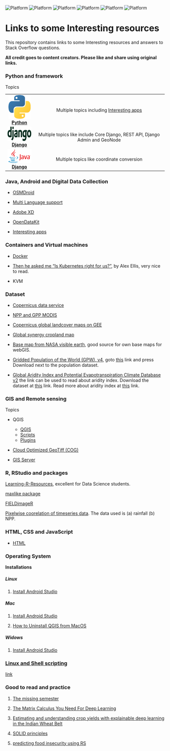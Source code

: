 ![Platform](https://img.shields.io/badge/Language-bash-green.svg?longCache=true)
![Platform](https://img.shields.io/badge/Language-Python-yellow.svg?longCache=true)
![Platform](https://img.shields.io/badge/framework-Django-orange.svg?longCache=true)
![Platform](https://img.shields.io/badge/Database-MySQL-orange.svg?longCache=true)
![Platform](https://img.shields.io/badge/Database-PostgreSQL-orange.svg?longCache=true)
![Platform](https://img.shields.io/badge/Language-R-blue.svg?longCache=true)

# Links to some Interesting resources
This repository contains links to some Interesting resources and answers to Stack Overflow questions.

__All credit goes to content creators. Please like and share using original links.__


### Python and framework

Topics

<center>
<table>
  <tr>
    <td align="center"><a href="https://github.com/mnahmad/links_2_tutorials/blob/master/all_contents/python/python.md"><img src="img/python.png" width="70px;" height="75px;" alt="DevOps" /><br /><b>Python</b></a></td>
    <td align="center"> Multiple topics including <a href="https://github.com/mnahmad/links_2_tutorials/blob/master/python.md#Interesting-apps">Interesting apps</a></td>
  </tr>
  <tr>
        <td align="center"><a href="https://github.com/mnahmad/links_2_tutorials/blob/master/all_contents/django/django.md"><img src="img/django.png" width="85px;" height="45px;" alt="Jenkins"/><br /><b>Django</b></a></td>
        <td align="center"> Multiple topics like include Core Django, REST API, Django Admin and GeoNode </td>
  </tr>
  <tr>
        <td align="center"><a href="https://github.com/mnahmad/links_2_tutorials/blob/master/android.md#Geographic-coordinate-conversion"><img src="img/Java.png" width="85px;" height="45px;" alt="Jenkins"/><br /><b>Django</b></a></td>
        <td align="center"> Multiple topics like coordinate conversion </td>
  </tr>
  </table>
  </center>


### Java, Android and Digital Data Collection

- [OSMDroid](https://github.com/mnahmad/links_2_tutorials/blob/master/android.md#ODMDroid)

- [Multi Language support](https://github.com/mnahmad/links_2_tutorials/blob/master/android.md#Language-support)
- [Adobe XD](https://github.com/mnahmad/links_2_tutorials/blob/master/android.md#Adobe-DX)
- [OpenDataKit](https://github.com/mnahmad/links_2_tutorials/blob/master/android.md#OpenDataKit)
- [Interesting apps](https://github.com/mnahmad/links_2_tutorials/blob/master/android.md#Interesting-apps)


### Containers and Virtual machines

- [Docker](https://github.com/mnahmad/links_2_tutorials/blob/master/vms.md#Docker)
- [Then he asked me “Is Kubernetes right for us?”](https://medium.com/@alexellisuk/then-he-asked-me-is-kubernetes-right-for-us-78695ee35289), by Alex Ellis,  very nice to read.

- KVM



### Dataset

- [Copernicus data service](https://cds.climate.copernicus.eu/cdsapp#!/search?type=dataset)

- [NPP and GPP MODIS](https://modis.gsfc.nasa.gov/data/dataprod/mod17.php)

- [Copernicus global landcover maps on GEE](https://blog.vito.be/remotesensing/copernicus_globalland_gee)

- [Global synergy cropland map](https://dataverse.harvard.edu/dataset.xhtml?persistentId=doi%3A10.7910%2FDVN%2FZWSFAA&fbclid=IwAR3hpGdEFs8-R9GP9i8TJpbx0caySnOz5Ipgvlgkl-yatVRQlk7UIB5qHXs)

- [Base map from NASA visible earth](https://visibleearth.nasa.gov/images/147190/explorer-base-map?fbclid=IwAR1XqY4slDiO-viSxNWHkCYmAaH4v-w4q3uQHtXkFQ9oZCcpubM3IR-jNQs), good source for own base maps for webGIS.

- [Gridded Population of the World (GPW), v4](https://sedac.ciesin.columbia.edu/data/set/gpw-v4-population-density-rev11), goto [this](https://sedac.ciesin.columbia.edu/data/collection/gpw-v4/sets/browse) link and press Download next to the population dataset.

- [Global Aridity Index and Potential Evapotranspiration Climate Database v2](https://cgiarcsi.community/2019/01/24/global-aridity-index-and-potential-evapotranspiration-climate-database-v2/) the link can be used to read about aridity index. Download the dataset at [this](https://figshare.com/articles/Global_Aridity_Index_and_Potential_Evapotranspiration_ET0_Climate_Database_v2/7504448/3) link. Read more about aridity index at [this](https://en.wikipedia.org/wiki/Aridity_index) link.   

### GIS and Remote sensing

Topics
- QGIS
  - [QGIS](https://github.com/mnahmad/links_2_tutorials/blob/master/all_contents/gis/qgis.md)
  - [Scripts](https://github.com/mnahmad/links_2_tutorials/blob/master/qgis.md#Scripts)
  - [Plugins](https://github.com/mnahmad/links_2_tutorials/blob/master/qgis.md#Plugins)

- [Cloud Optimized GeoTiff (COG)](https://github.com/mnahmad/links_2_tutorials/blob/master/all_contents/gis/cog.md)
- [GIS Server](https://github.com/mnahmad/links_2_tutorials/blob/master/all_contents/gis/GISServers.md)


### R, RStudio and packages

[Learning-R-Resources](https://github.com/Joscelinrocha/Learning-R-resources/wiki), excellent for Data Science students.

[maxlike package](https://cran.r-project.org/web/packages/maxlike/maxlike.pdf)


[FIELDimageR](https://github.com/filipematias23/FIELDimageR?fbclid=IwAR2FQK_x2PiMiGTbkgyagfRQRDHcqyag8r59fJr5iJ72HUQz1KUgJ2-guKk)


[Pixelwise coorelation of timeseries data](https://www.hakimabdi.com/blog/test-pixelwise-correlation-between-two-time-series-of-gridded-satellite-data-in-r). The data used is (a) rainfall (b) NPP.


### HTML, CSS and JavaScript
- [HTML](https://github.com/mnahmad/links_2_tutorials/blob/master/all_contents/html_css_js/html_css_js.md)



### Operating System

__Installations__  
##### Linux
1. [Install Android Studio](https://developer.android.com/studio/install)

##### Mac
1. [Install Android Studio](https://developer.android.com/studio/install)


2. [How to Uninstall QGIS from MacOS](https://gis.stackexchange.com/questions/268229/how-to-uninstall-qgis-from-macos)


#####  Widows
1. [Install Android Studio](https://developer.android.com/studio/install)



### [Linux and Shell scripting](https://github.com/mnahmad/links_2_tutorials/blob/master/linux.md)

[link](https://github.com/mnahmad/links_2_tutorials/blob/master/linux.md)







### Good to read and practice

1. [The missing semester](https://missing.csail.mit.edu/2020/)

2. [The Matrix Calculus You Need For Deep Learning](https://explained.ai/matrix-calculus/index.html?fbclid=IwAR1N3yPDddvrdxzS70M9iWDtOpWJP9d3FZP4Hd8r5e1vqCN1ASyCR7B3Wco#sec2)

3. [Estimating and understanding crop yields with explainable deep learning in the Indian Wheat Belt](https://iopscience.iop.org/article/10.1088/1748-9326/ab68ac)

4. [SOLID principles](https://medium.com/analytics-vidhya/s-o-l-i-d-principles-7caf040fab96)

5. [predicting food insecurity using RS](https://towardsdatascience.com/predicting-food-insecurity-in-zambia-using-satellite-imagery-272ffecbbce5)
